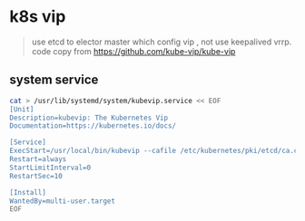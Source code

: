 # k8s vip

> use etcd to elector master which config vip , not use keepalived vrrp. code copy from https://github.com/kube-vip/kube-vip

## system service

```bash
cat > /usr/lib/systemd/system/kubevip.service << EOF
[Unit]
Description=kubevip: The Kubernetes Vip
Documentation=https://kubernetes.io/docs/

[Service]
ExecStart=/usr/local/bin/kubevip --cafile /etc/kubernetes/pki/etcd/ca.crt  --clientcertfile /etc/kubernetes/pki/etcd/peer.crt  --clientkeyfile /etc/kubernetes/pki/etcd/peer.key --endpoints https://10.119.1.19:2379 https://127.0.0.1:2379 --address 192.168.1.1/24 --nicslave bond4 --nicmaster br0 --leaseduration 5 --leasename cloudvip
Restart=always
StartLimitInterval=0
RestartSec=10

[Install]
WantedBy=multi-user.target
EOF
```
